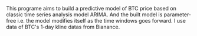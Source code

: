 This programe aims to build a predictive model of BTC price based on classic time series analysis model ARIMA. And the built model is parameter-free i.e. the model modifies itself as the time windows goes forward.
I use data of BTC's 1-day kline datas from Bianance.
